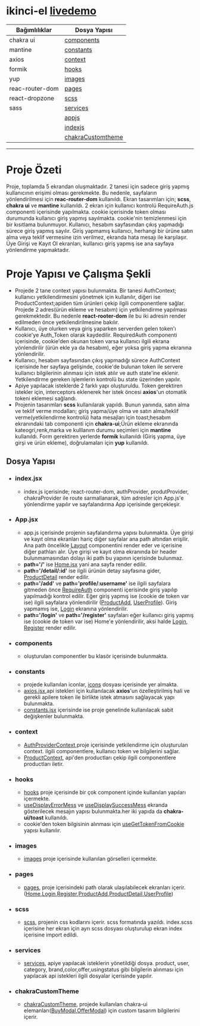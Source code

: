 # ikinci-el [livedemo](https://ikinci-el.netlify.app)

|Bağımlılıklar|Dosya Yapısı|
|------|-------|
|chakra ui| [components](#components)|
| mantine| [constants](#constants)|
|axios|[context](#context)|
| formik| [hooks](#hooks)|
| yup| [images](#images)|
| reac-router-dom| [pages](#pages)|
| react-dropzone|[scss](#scss)
| sass|[services](#services)
| |[appjs](#appjsx)
| |[indexjs](#indexjsx)|
| |[chakraCustomtheme](#chakraCustomTheme)

---
# Proje Özeti
Proje, toplamda 5 ekrandan oluşmaktadır. 2 tanesi için sadece giriş yapmış kullanıcının erişimi olması gerekmekte. Bu nedenle, sayfaların
yönlendirilmesi için **reac-router-dom** kullanıldı. Ekran tasarımları için; **scss**, **chakra ui** ve **mantine** kullanıldı. 
2 ekran için kullanıcı kontrolü RequireAuth.js componenti içerisinde yapılmakta. cookie içerisinde token olması durumunda kullanıcı giriş yapmış sayılmakta.
cookie'nin temizlenmesi için bir kısıtlama bulunmuyor. Kullanıcı, hesabım sayfasından çıkış yapmadığı sürece giriş yapmış sayılır. Giriş yapmamış kullanıcı,
herhangi bir ürüne satın alma veya teklif vermesine izin verilmez, ekranda hata mesajı ile karşılaşır. Üye Girişi ve Kayıt Ol ekranları, kullanıcı giriş yapmış ise
ana sayfaya yönlendirme yapmaktadır. 

# Proje Yapısı ve Çalışma Şekli
 * Projede 2 tane context yapısı bulunmakta. Bir tanesi AuthContext; kullanıcı yetkilendirmesini yönetmek için kullanılır, diğeri ise ProductContext;apiden tüm ürünleri çekip ilgili componentlere sağlar. Projede 2 adres(ürün ekleme ve hesabım) için yetkilendirme yapılması gerekmektedir. Bu nedenle **react-rooter-dom** ile bu iki adresin render edilmeden önce yetkilendirilmesine bakılır. 
 * Kullanıcı, üye olurken veya giriş yaparken serverden gelen token'ı cookie'ye Auth_Token olarak kaydedilir. RequiredAuth componenti içerisinde, cookie'den okunan token varsa kullanıcı ilgili ekrana yönlendirilir (ürün ekle ya da hesabım), eğer yoksa giriş yapma ekranına yönlendirilir.
 * Kullanıcı, hesabım sayfasından çıkış yapmadığı sürece AuthContext içerisinde her sayfaya gelişinde, cookie'de bulunan token ile servere kullanıcı bilgilerinin alınması için istek atılır ve auth state'ine eklenir. Yetkilendirme gereken işlemlerin kontrolü bu state üzerinden yapılır. 
 * Apiye yapılacak isteklerde 2 farklı yapı oluşturuldu. Token gerektiren istekler için, interceptors eklenerek her istek öncesi **axios**'un otomatik tokeni eklemesi sağlandı. 
 * Projenin tasarımları **scss** kullanılarak yapıldı. Bunun yanında, satın alma ve teklif verme modalları; giriş yapma/üye olma ve satın alma/teklif verme(yetkilendirme kontrolü) hata mesajları için toast;hesabım ekranındaki tab componenti için **chakra-ui**;Ürün ekleme ekranında kateogri,renk,marka ve kulllanım durumu seçimleri için **mantine** kullanıldı. Form gerektiren yerlerde **formik** kullanıldı (Giriş yapma, üye girşi ve ürün ekleme), doğrulamaları için **yup** kullanıldı.

## Dosya Yapısı

* ### index.jsx
  * index.js içerisinde; react-router-dom, authProvider, produtProvider, chakraProvider ile route sarmallanarak, tüm adresler için App.js'e yönlendirme yapılır 
    ve sayfalandırma App içerisinde gerçekleşir.
* ### App.jsx
  * app.js içerisinde projenin sayfalandırma yapısı bulunmakta. Üye girişi ve kayıt olma ekranları hariç diğer sayfalar ana path altından erişilir. Ana path öncelikle      [Layout](src/components/Layout.jsx) componentini render eder ve içerisine diğer pathları alır. Üye girişi ve kayıt olma ekranında bir header bulunmamasından           dolayı iki path bu yapının           içerisinde bulunmaz. 
  * **path='/'** ise [Home.jsx](src/pages/Home.jsx) yani ana sayfa render edilir.
  * **path='/detail/:id'** ise ilgili ürünün detay sayfasına gider, [ProductDetail](src/pages/ProductDetail.jsx) render edilir.
  * **path='/add'** ve **path='profile/:username'** ise ilgili sayfalara gitmeden önce [RequireAuth](src/components/RequireAuth.jsx) componenti içerisinde giriş yapılıp yapılmadığı kontrol edilir. Eğer giriş yapmış ise (cookie de token var ise) ilgili sayfalara yönlendirilir ([ProductAdd](src/pages/ProductAdd.jsx), [UserProfile](src/pages/UserProfile.jsx)). Giriş yapmamış ise, [Login](src/pages/Login.jsx) ekranına yönlendirilir.
  * **path='/login'** ve **path='/register'** sayfaları eğer kullanıcı giriş yapmış ise (cookie de token var ise) Home'e yönlendirilir, aksi halde [Login](src/pages/Login.jsx), [Register](src/pages/Register.jsx) render edilir.

* ### components
  * oluşturulan componentler bu klasör içerisinde bulunmakta.
* ### constants
  * projede kullanılan iconlar, [icons](src/constants/icons) dosyası içerisinde yer almakta.
  * [axios.jsx](src/constants/axios.jsx),api istekleri için kullanılacak **axios**'un özelleştirilmiş hali ve gerekli apilere token ile birlikte istek atmasını sağlayacak yapı bulunmakta.
  * [constants.jsx](src/constants/constants.jsx) içerisinde ise proje genelinde kullanılacak sabit değişkenler bulunmakta.

* ### context 
  * [AuthProviderContext](src/context/AuthProviderContext.jsx),proje içerisinde yetkilendirme için oluşturulan context. ilgili componentlere, kullanıcı token ve bilgilerini sağlar.
  * [ProductContext](src/context/ProductContext.jsx), api'den productları çekip ilgili componentlere productları iletir.
 
 * ### hooks
    * [hooks](src/hooks) proje içerisinde bir çok component içinde kullanılan yapıları içermekte. 
    * [useDisplayErrorMess](src/hooks/useDisplayErrorMess.jsx) ve [useDisplaySuccessMess](src/hooks/useDisplaySuccessMes.jsx) ekranda gösterilecek mesajın yapısı bulunmakta.her iki yapıda da **chakra-ui/toast** kullanıldı.
    * cookie'den token bilgisinin alınması için [useGetTokenFromCookie](src/hooks/useGetTokenFromCookie.jsx) yapısı kullanılır.
* ### images
  * [images](src/images) proje içerisinde kullanılan görselleri içermekte.

* ### pages
  * [pages](src/pages), proje içerisindeki path olarak ulaşılabilecek ekranları içerir. 
   ([Home](src/pages/Home.jsx),[Login](src/pages/Login.jsx),[Register](src/pages/Register.jsx),[ProductAdd](src/pages/ProductAdd.jsx),[ProductDetail](src/pages/ProductDetail.jsx),[UserProfile](src/pages/UserProfile.jsx))
* ### scss
  * [scss](src/scss), projenin css kodlarını içerir. scss formatında yazıldı. index.scss içerisine her ekran için ayrı scss dosyası oluşturulup ekran index içerisine import edildi.

* ### services
  * [services](src/services), apiye yapılacak isteklerin yönetildiği dosya. product, user, category, brand,color,offer,usingstatus gibi bilgilerin alınması için yapılacak api istekleri ilgili dosyalar içerisinde yapılır.

* ### chakraCustomTheme
  * [chakraCustomTheme](src/chakraCustomTheme.jsx), projede kullanılan chakra-ui elemanları([BuyModal](src/components/BuyModal.jsx),[OfferModal](src/components/OfferModal.jsx)) için custom tasarım bilgilerini içerir.
